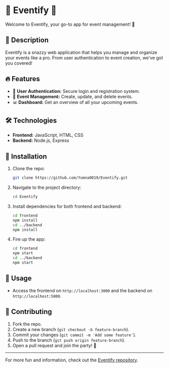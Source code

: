 # 🎉 Eventify 🎉

Welcome to Eventify, your go-to app for event management! 🚀

## 🌟 Description
Eventify is a snazzy web application that helps you manage and organize your events like a pro. From user authentication to event creation, we've got you covered!

## 🔥 Features
- 🔐 **User Authentication:** Secure login and registration system.
- 📅 **Event Management:** Create, update, and delete events.
- 📊 **Dashboard:** Get an overview of all your upcoming events.

## 🛠️ Technologies
- **Frontend:** JavaScript, HTML, CSS
- **Backend:** Node.js, Express

## 🚀 Installation
1. Clone the repo:
    ```bash
    git clone https://github.com/Yumna0019/Eventify.git
    ```
2. Navigate to the project directory:
    ```bash
    cd Eventify
    ```
3. Install dependencies for both frontend and backend:
    ```bash
    cd frontend
    npm install
    cd ../backend
    npm install
    ```
4. Fire up the app:
    ```bash
    cd frontend
    npm start
    cd ../backend
    npm start
    ```

## 🎯 Usage
- Access the frontend on `http://localhost:3000` and the backend on `http://localhost:5000`.

## 🤝 Contributing
1. Fork the repo.
2. Create a new branch (`git checkout -b feature-branch`).
3. Commit your changes (`git commit -m 'Add some feature'`).
4. Push to the branch (`git push origin feature-branch`).
5. Open a pull request and join the party! 🎉


---

For more fun and information, check out the [Eventify repository](https://github.com/Yumna0019/Eventify).
